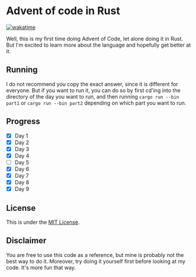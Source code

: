 # Advent of code in Rust

[![wakatime](https://wakatime.com/badge/user/7bd238cb-c7ea-4e56-abe2-0b6ae36ff252/project/018c2435-779f-4e29-9b28-21c87f443d79.svg)](https://wakatime.com/badge/user/7bd238cb-c7ea-4e56-abe2-0b6ae36ff252/project/018c2435-779f-4e29-9b28-21c87f443d79)

Well, this is my first time doing Advent of Code, let alone doing it in Rust. But I'm excited to learn more about the language and hopefully get better at it.

## Running

I do not recommend you copy the exact answer, since it is different for everyone. But if you want to run it, you can do so by first cd'ing into the directory of the day you want to run, and then running `cargo run --bin part1` or `cargo run --bin part2` depending on which part you want to run.

## Progress

- [x] Day 1
- [x] Day 2
- [x] Day 3
- [x] Day 4
- [ ] Day 5
- [x] Day 6
- [x] Day 7
- [x] Day 8
- [x] Day 9

## License

This is under the [MIT License](/LICENSE).

## Disclaimer

You are free to use this code as a reference, but mine is probably not the best way to do it. Moreover, try doing it yourself first before looking at my code. It's more fun that way.
